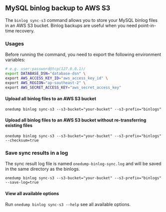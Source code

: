 ## MySQL binlog backup to AWS S3

The `binlog sync-s3` command allows you to store your MySQL binlog files in an AWS S3 bucket. Binlog backups are useful when you need point-in-time recovery.

### Usages

Before running the command, you need to export the following environment variables:

```bash
# e.g. user:password@tcp(127.0.0.1)/
export DATABASE_DSN="database-dsn" \
export AWS_ACCESS_KEY_ID="aws_access_key_id" \
export AWS_REGION="ap-southeast-2" \
export AWS_SECRET_ACCESS_KEY="aws_secret_access_key"
```


#### Upload all binlog files to an AWS S3 bucket

```
onedump binlog sync-s3 --s3-bucket="your-bucket" --s3-prefix="binlogs"
```

#### Upload all binlog files to an AWS S3 bucket without re-transferring existing files

```
onedump binlog sync-s3 --s3-bucket="your-bucket" --s3-prefix="binlogs" --checksum=true
```

### Save sync results in a log

The sync result log file is named `onedump-binlog-sync.log` and will be saved in the same directory as the binlogs.

```
onedump binlog sync-s3 --s3-bucket="your-bucket" --s3-prefix="binlogs" --save-log=true
```

#### View all available options
Run `onedump binlog sync-s3 --help` see all available options.